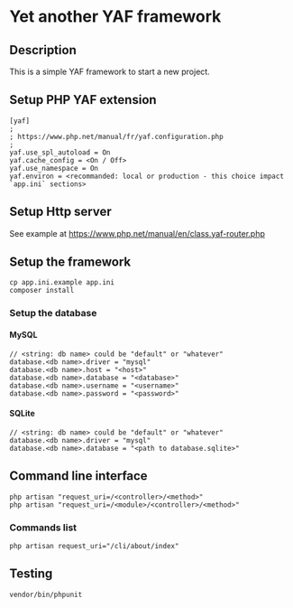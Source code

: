 # Yet another YAF framework

## Description

This is a simple YAF framework to start a new project.

## Setup PHP YAF extension
```
[yaf]
;
; https://www.php.net/manual/fr/yaf.configuration.php
;
yaf.use_spl_autoload = On
yaf.cache_config = <On / Off>
yaf.use_namespace = On
yaf.environ = <recommanded: local or production - this choice impact `app.ini` sections>
```

## Setup Http server
See example at https://www.php.net/manual/en/class.yaf-router.php

## Setup the framework
```
cp app.ini.example app.ini
composer install
```

### Setup the database
#### MySQL
```
// <string: db name> could be "default" or "whatever"
database.<db name>.driver = "mysql"
database.<db name>.host = "<host>"
database.<db name>.database = "<database>"
database.<db name>.username = "<username>"
database.<db name>.password = "<password>"
```

#### SQLite
```
// <string: db name> could be "default" or "whatever"
database.<db name>.driver = "mysql"
database.<db name>.database = "<path to database.sqlite>"
```

## Command line interface
```
php artisan "request_uri=/<controller>/<method>"
php artisan "request_uri=/<module>/<controller>/<method>"
```

### Commands list
```
php artisan request_uri="/cli/about/index"
```

## Testing
```
vendor/bin/phpunit
```
